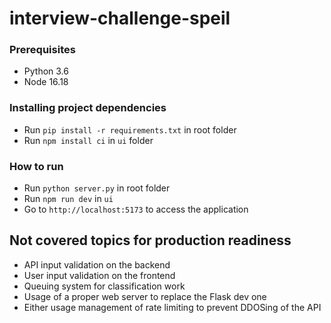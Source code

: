 # interview-challenge-speil

### Prerequisites
* Python 3.6
* Node 16.18

### Installing project dependencies
* Run `pip install -r requirements.txt` in root folder
* Run `npm install ci` in `ui` folder

### How to run
* Run `python server.py` in root folder
* Run `npm run dev` in `ui` 
* Go to `http://localhost:5173` to access the application

## Not covered topics for production readiness
* API input validation on the backend
* User input validation on the frontend
* Queuing system for classification work
* Usage of a proper web server to replace the Flask dev one
* Either usage management of rate limiting to prevent DDOSing of the API